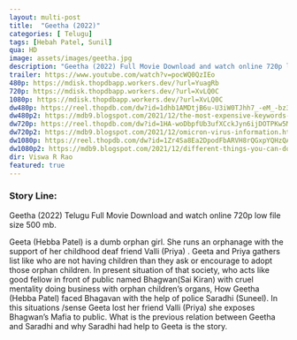```yaml
---
layout: multi-post
title:  "Geetha (2022)"
categories: [ Telugu]
tags: [Hebah Patel, Sunil]
qua: HD
image: assets/images/geetha.jpg
description: "Geetha (2022) Full Movie Download and watch online 720p low file size 500 mb."
trailer: https://www.youtube.com/watch?v=pocWQ0QzIEo
480p: https://mdisk.thopdbapp.workers.dev/?url=YuagRb
720p: https://mdisk.thopdbapp.workers.dev/?url=XvLQ0C
1080p: https://mdisk.thopdbapp.workers.dev/?url=XvLQ0C
dw480p: https://reel.thopdb.com/dw?id=1dhb1AMDtjB6u-U3iW0TJhh7_-eM_-bz3
dw480p2: https://mdb9.blogspot.com/2021/12/the-most-expensive-keywords-2021.html#?o=abdb57a7a111d168cb864421bd633385c93859b512bced47f1361ee7a7b996742442baad3c2051660966c04c02489b165715cdea68b098f01e2c92afdd2ff499800243bb65d3ebcb422a15fa39cbcc60aad03923b54c3ed376063a3a9e54c58c7e3ce3912a38d3a1b416f86f0c273e60690e7705d3a3ff214a91852556a2d62237329afeac2ad23ad750bf3d88003fbd5cdde4715f76e77e
dw720p: https://reel.thopdb.com/dw?id=1HA-woDbpfUb3ufXCckJyn6ijDOTPKw5M
dw720p2: https://mdb9.blogspot.com/2021/12/omicron-virus-information.html#?o=f5efb46428a776029cd09831c148551f26db6524b76a18f7aacb7795b89a7c384abf7d41708ff9450e90f129210894d8d8902ff5e6e7fe3250babdcba9977b86edc7d0d9dfe67218fdfbcbda66db57a981e53c67463800e39fc130a06fdd63dab9bc473766dfefa1283ea578f05fbf9c0b62ebf7b29a52300f5d7809bd60e4e45eff4c0db72efd5a2784982cf944a86e280d4cbbd5305265d69b84984a07c3a1f68c951d686203d50a97eab4444f916ff36c0527b68ee097
dw1080p: https://reel.thopdb.com/dw?id=1Zr4Sa8Ea2DpodFbARVH8rQGxpYQHzQAV
dw1080p2: https://mdb9.blogspot.com/2021/12/different-things-you-can-do-with.html#?o=3d4b70393ed7190dfdbb556674d63a1cc3482e7567ac87abbe931237a240941a7e2146f5c68e3c79caf6a80baebc2d22082e7eb9c674841a7e2d7b1aaa31161fc133c596af51742b5466f6b1c3aa878c6e08fc6c0c2e63d1c8f2ac71b31dd2ddfdcac9e78735e0a5e54d8787c5bba1d366c9b02fa64ba924d1997d351aba007c88e631553c3e93d453c23986f9b0ddc954db7592e084439c23af0261212161d1411978e0b09e74793366b0def54ce20aa8147c48536f51bdfa7efa1df1def5695dcf99ac85b7f565
dir: Viswa R Rao
featured: true
---
```


### Story Line:
Geetha (2022) Telugu Full Movie Download and watch online 720p low file size 500 mb.

Geeta (Hebba Patel) is a dumb orphan girl. She runs an orphanage with the support of her childhood deaf friend Valli (Priya) . Geeta and Priya gathers list like who are not having children than they ask or encourage to adopt those orphan children. In present situation of that society, who acts like good fellow in front of public named Bhagwan(Sai Kiran) with cruel mentality doing business with orphan children’s organs, How Geetha (Hebba Patel) faced Bhagavan with the help of police Saradhi (Suneel). In this situations /sense Geeta lost her friend Valli (Priya) she exposes Bhagwan’s Mafia to public. What is the previous relation between Geetha and Saradhi and why Saradhi had help to Geeta is the story.



